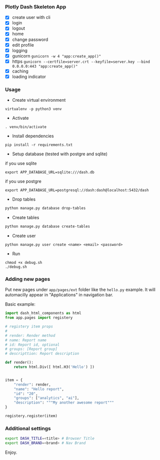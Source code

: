 ### Plotly Dash Skeleton App


- [x] create user with cli
- [x] login
- [x] logout
- [x] home
- [x] change password
- [x] edit profile
- [x] logging
- [x] gunicorn `gunicorn -w 4 "app:create_app()"`
- [x] https `gunicorn --certfile=server.crt --keyfile=server.key --bind 0.0.0.0:443 "app:create_app()"`
- [x] caching
- [x] loading indicator

### Usage

- Create virtual environment
```
virtualenv -p python3 venv
```

- Activate
```
. venv/bin/activate
```

- Install dependencies
```
pip install -r requirements.txt
```

- Setup database (tested with postgre and sqlite)

if you use sqlite
```
export APP_DATABASE_URL=sqlite:///dash.db
```
if you use postgre
```
export APP_DATABASE_URL=postgresql://dash:dash@localhost:5432/dash
```

- Drop tables
```sh
python manage.py database drop-tables
```


- Create tables
```sh
python manage.py database create-tables
```

- Create user
```
python manage.py user create <name> <email> <password>
```

- Run
```
chmod +x debug.sh
./debug.sh
```


### Adding new pages

Put new pages under `app/pages/ext` folder like the `hello.py` example.
It will automacilly appear in "Applications" in navigation bar.

Basic example:

```py
import dash_html_components as html
from app.pages import registery

# registery item props
#
# render: Render method
# name: Report name
# id: Report id, optional
# groups: [Report group]
# descripttion: Report description

def render():
    return html.Div([ html.H3('Hello') ])


item = {
    "render": render,
    "name": "Hello report",
    "id": "20",
    "groups": ["analytics", "ai"],
    "description": """My another awesome report"""
}

registery.register(item)
```

### Additional settings

```sh
export DASH_TITLE=<title> # Browser Title
export DASH_BRAND=<brand> # Nav Brand
```

Enjoy.